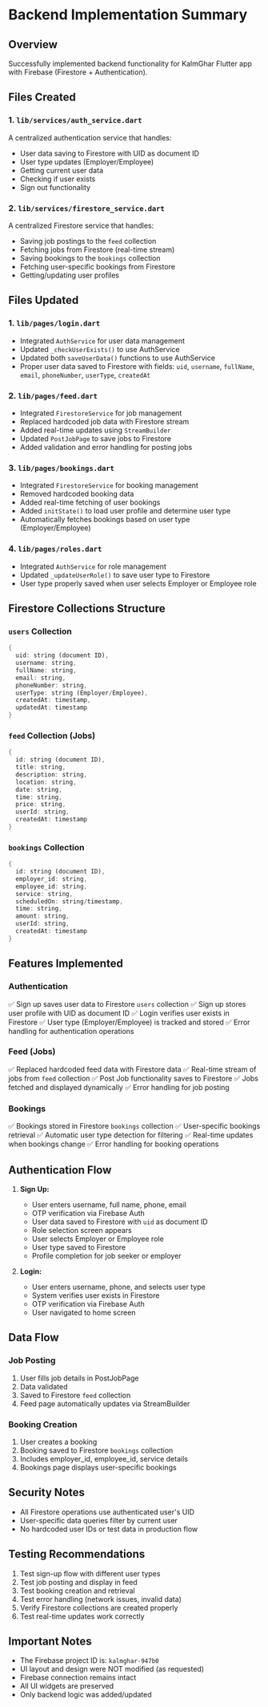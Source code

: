 # Backend Implementation Summary

## Overview
Successfully implemented backend functionality for KalmGhar Flutter app with Firebase (Firestore + Authentication).

## Files Created

### 1. `lib/services/auth_service.dart`
A centralized authentication service that handles:
- User data saving to Firestore with UID as document ID
- User type updates (Employer/Employee)
- Getting current user data
- Checking if user exists
- Sign out functionality

### 2. `lib/services/firestore_service.dart`
A centralized Firestore service that handles:
- Saving job postings to the `feed` collection
- Fetching jobs from Firestore (real-time stream)
- Saving bookings to the `bookings` collection
- Fetching user-specific bookings from Firestore
- Getting/updating user profiles

## Files Updated

### 1. `lib/pages/login.dart`
- Integrated `AuthService` for user data management
- Updated `_checkUserExists()` to use AuthService
- Updated both `saveUserData()` functions to use AuthService
- Proper user data saved to Firestore with fields: `uid`, `username`, `fullName`, `email`, `phoneNumber`, `userType`, `createdAt`

### 2. `lib/pages/feed.dart`
- Integrated `FirestoreService` for job management
- Replaced hardcoded job data with Firestore stream
- Added real-time updates using `StreamBuilder`
- Updated `PostJobPage` to save jobs to Firestore
- Added validation and error handling for posting jobs

### 3. `lib/pages/bookings.dart`
- Integrated `FirestoreService` for booking management
- Removed hardcoded booking data
- Added real-time fetching of user bookings
- Added `initState()` to load user profile and determine user type
- Automatically fetches bookings based on user type (Employer/Employee)

### 4. `lib/pages/roles.dart`
- Integrated `AuthService` for role management
- Updated `_updateUserRole()` to save user type to Firestore
- User type properly saved when user selects Employer or Employee role

## Firestore Collections Structure

### `users` Collection
```dart
{
  uid: string (document ID),
  username: string,
  fullName: string,
  email: string,
  phoneNumber: string,
  userType: string (Employer/Employee),
  createdAt: timestamp,
  updatedAt: timestamp
}
```

### `feed` Collection (Jobs)
```dart
{
  id: string (document ID),
  title: string,
  description: string,
  location: string,
  date: string,
  time: string,
  price: string,
  userId: string,
  createdAt: timestamp
}
```

### `bookings` Collection
```dart
{
  id: string (document ID),
  employer_id: string,
  employee_id: string,
  service: string,
  scheduledOn: string/timestamp,
  time: string,
  amount: string,
  userId: string,
  createdAt: timestamp
}
```

## Features Implemented

### Authentication
✅ Sign up saves user data to Firestore `users` collection
✅ Sign up stores user profile with UID as document ID
✅ Login verifies user exists in Firestore
✅ User type (Employer/Employee) is tracked and stored
✅ Error handling for authentication operations

### Feed (Jobs)
✅ Replaced hardcoded feed data with Firestore data
✅ Real-time stream of jobs from `feed` collection
✅ Post Job functionality saves to Firestore
✅ Jobs fetched and displayed dynamically
✅ Error handling for job posting

### Bookings
✅ Bookings stored in Firestore `bookings` collection
✅ User-specific bookings retrieval
✅ Automatic user type detection for filtering
✅ Real-time updates when bookings change
✅ Error handling for booking operations

## Authentication Flow

1. **Sign Up:**
   - User enters username, full name, phone, email
   - OTP verification via Firebase Auth
   - User data saved to Firestore with `uid` as document ID
   - Role selection screen appears
   - User selects Employer or Employee role
   - User type saved to Firestore
   - Profile completion for job seeker or employer

2. **Login:**
   - User enters username, phone, and selects user type
   - System verifies user exists in Firestore
   - OTP verification via Firebase Auth
   - User navigated to home screen

## Data Flow

### Job Posting
1. User fills job details in PostJobPage
2. Data validated
3. Saved to Firestore `feed` collection
4. Feed page automatically updates via StreamBuilder

### Booking Creation
1. User creates a booking
2. Booking saved to Firestore `bookings` collection
3. Includes employer_id, employee_id, service details
4. Bookings page displays user-specific bookings

## Security Notes

- All Firestore operations use authenticated user's UID
- User-specific data queries filter by current user
- No hardcoded user IDs or test data in production flow

## Testing Recommendations

1. Test sign-up flow with different user types
2. Test job posting and display in feed
3. Test booking creation and retrieval
4. Test error handling (network issues, invalid data)
5. Verify Firestore collections are created properly
6. Test real-time updates work correctly

## Important Notes

- The Firebase project ID is: `kalmghar-947b0`
- UI layout and design were NOT modified (as requested)
- Firebase connection remains intact
- All UI widgets are preserved
- Only backend logic was added/updated

